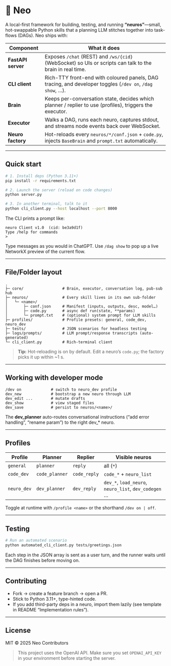 # 🧠 Neo

A local-first framework for building, testing, and running **“neuros”**—small, hot-swappable Python skills that a planning LLM stitches together into task-flows (DAGs). Neo ships with:

| Component          | What it does                                                                                             |
| ------------------ | -------------------------------------------------------------------------------------------------------- |
| **FastAPI server** | Exposes `/chat` (REST) and `/ws/{cid}` (WebSocket) so UIs or scripts can talk to the brain in real time. |
| **CLI client**     | Rich-TTY front-end with coloured panels, DAG tracing, and developer toggles (`/dev on`, `/dag show`, …). |
| **Brain**          | Keeps per-conversation state, decides which planner / replier to use (profiles), triggers the executor.  |
| **Executor**       | Walks a DAG, runs each neuro, captures stdout, and streams node events back over WebSocket.              |
| **Neuro factory**  | Hot-reloads every `neuros/*/conf.json` + `code.py`, injects `BaseBrain` and `prompt.txt` automatically.  |

---

## Quick start

```bash
# 1. Install deps (Python 3.11+)
pip install -r requirements.txt

# 2. Launch the server (reload on code changes)
python server.py

# 3. In another terminal, talk to it
python cli_client.py --host localhost --port 8000
```

The CLI prints a prompt like:

```
neuro Client v1.0  (cid: be3a9d1f)
Type /help for commands
>
```

Type messages as you would in ChatGPT.
Use `/dag show` to pop up a live NetworkX preview of the current flow.

---

## File/Folder layout

```
.
├─ core/                 # Brain, executor, conversation log, pub-sub hub
├─ neuros/               # Every skill lives in its own sub-folder
│   └─ <name>/
│       ├─ conf.json     # Manifest (inputs, outputs, desc, model…)
│       ├─ code.py       # async def run(state, **params)
│       └─ prompt.txt    # (optional) system prompt for LLM skills
├─ profiles/             # Profile presets: general, code_dev, neuro_dev
├─ tests/                # JSON scenarios for headless testing
├─ logs/prompts/         # LLM prompt/response transcripts (auto-generated)
└─ cli_client.py         # Rich-terminal client
```

> **Tip:** Hot-reloading is on by default. Edit a neuro’s `code.py`; the factory picks it up within \~1 s.

---

## Working with developer mode

```text
/dev on             # switch to neuro_dev profile
dev_new             # bootstrap a new neuro through LLM
dev_edit ...        # mutate drafts
dev_show            # view staged files
dev_save            # persist to neuros/<name>/
```

The **dev\_planner** auto-routes conversational instructions (“add error handling”, “rename param”) to the right dev\_\* neuro.

---

## Profiles

| Profile     | Planner        | Replier      | Visible neuros                                       |
| ----------- | -------------- | ------------ | ---------------------------------------------------- |
| `general`   | `planner`      | `reply`      | all (`*`)                                            |
| `code_dev`  | `code_planner` | `code_reply` | `code_*` + `neuro_list`                              |
| `neuro_dev` | `dev_planner`  | `dev_reply`  | `dev_*`, `load_neuro`, `neuro_list`, `dev_codegen` … |

Toggle at runtime with `/profile <name>` or the shorthand `/dev on | off`.

---

## Testing

```bash
# Run an automated scenario
python automated_cli_client.py tests/greetings.json
```

Each step in the JSON array is sent as a user turn, and the runner waits until the DAG finishes before moving on.

---

## Contributing

* Fork → create a feature branch → open a PR.
* Stick to Python 3.11+, type-hinted code.
* If you add third-party deps in a neuro, import them lazily (see template in README “Implementation rules”).

---

## License

MIT © 2025 Neo Contributors

> This project uses the OpenAI API. Make sure you set `OPENAI_API_KEY` in your environment before starting the server.
